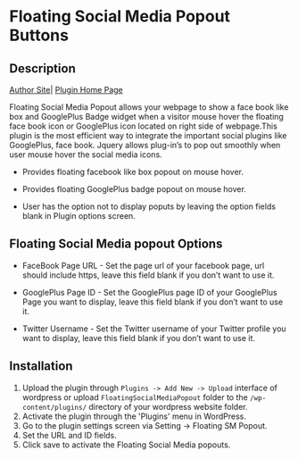Floating Social Media Popout Buttons
====================================

## Description

[Author Site](http://www.ReviewResults.in)|
[Plugin Home Page](http://www.reviewresults.in/reviewresults/post/2012/09/08/Floating-Social-Media-Popout-WordPress-Plugin.aspx)

Floating Social Media Popout allows your webpage to show a face book like box and GooglePlus Badge widget when a visitor mouse hover the floating face book icon or GooglePlus icon located on right side of webpage.This plugin is the most efficient way to integrate the important social plugins like GooglePlus, face book.  Jquery allows plug-in’s to pop out smoothly when user mouse hover the social media icons.

* Provides floating facebook like box popout on mouse hover.

* Provides floating GooglePlus badge popout on mouse hover.

* User has the option not to display poputs by leaving the option fields blank in Plugin options screen.


## Floating Social Media popout Options ##

* FaceBook Page URL - Set the page url of your facebook page, url should include https, leave this field blank if you don’t want to use it.

* GooglePlus Page ID - Set the GooglePlus page ID of your GooglePlus Page you want to display, leave this field blank if you don’t want to use it.

* Twitter Username - Set the Twitter username of your Twitter profile you want to display, leave this field blank if you don’t want to use it.

## Installation
1. Upload the plugin through `Plugins -> Add New -> Upload` interface of wordpress or upload `FloatingSocialMediaPopout` folder to the `/wp-content/plugins/` directory of your wordpress website folder.
2. Activate the plugin through the 'Plugins' menu in WordPress.
3. Go to the plugin settings screen via Setting -> Floating SM Popout.
4. Set the URL and ID fields.
5. Click save to activate the Floating Social Media popouts.
